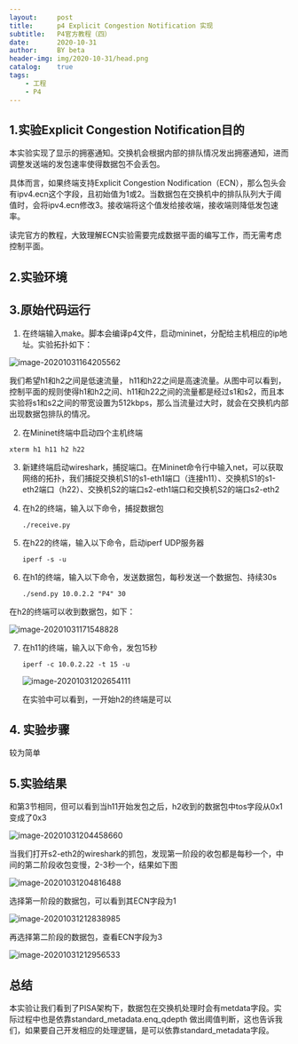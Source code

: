 ```yaml
---
layout:     post
title:      p4 Explicit Congestion Notification 实现
subtitle:   P4官方教程（四）
date:       2020-10-31
author:     BY beta
header-img: img/2020-10-31/head.png
catalog:    true
tags:
    - 工程
    - P4
---
```


## 1.实验Explicit Congestion Notification目的

本实验实现了显示的拥塞通知。交换机会根据内部的排队情况发出拥塞通知，进而调整发送端的发包速率使得数据包不会丢包。

具体而言，如果终端支持Explicit Congestion Nodification（ECN），那么包头会有ipv4.ecn这个字段，且初始值为1或2。当数据包在交换机中的排队队列大于阈值时，会将ipv4.ecn修改3。接收端将这个值发给接收端，接收端则降低发包速率。

读完官方的教程，大致理解ECN实验需要完成数据平面的编写工作，而无需考虑控制平面。

## 2.实验环境

## 3.原始代码运行

1. 在终端输入make。脚本会编译p4文件，启动mininet，分配给主机相应的ip地址。实验拓扑如下：

![image-20201031164205562](https://i.loli.net/2020/10/31/EtfRNPGjBCTz8xk.png)

我们希望h1和h2之间是低速流量， h11和h22之间是高速流量。从图中可以看到，控制平面的规则使得h1和h2之间、h11和h22之间的流量都是经过s1和s2，而且本实验将s1和s2之间的带宽设置为512kbps，那么当流量过大时，就会在交换机内部出现数据包排队的情况。

2. 在Mininet终端中启动四个主机终端

```
xterm h1 h11 h2 h22
```

3. 新建终端启动wireshark，捕捉端口。在Mininet命令行中输入net，可以获取网络的拓扑，我们捕捉交换机S1的s1-eth1端口（连接h11）、交换机S1的s1-eth2端口（h22）、交换机S2的端口s2-eth1端口和交换机S2的端口s2-eth2

4. 在h2的终端，输入以下命令，捕捉数据包

   ```
   ./receive.py
   ```

   

5. 在h22的终端，输入以下命令，启动iperf UDP服务器

   ```
   iperf -s -u
   ```

   

6. 在h1的终端，输入以下命令，发送数据包，每秒发送一个数据包、持续30s

   ```
   ./send.py 10.0.2.2 "P4" 30
   ```

在h2的终端可以收到数据包，如下：

![image-20201031171548828](https://i.loli.net/2020/10/31/GOZp4sVuFoBXDif.png)

7. 在h11的终端，输入以下命令，发包15秒

   ```
   iperf -c 10.0.2.22 -t 15 -u
   ```

   ![image-20201031202654111](https://i.loli.net/2020/10/31/hr7ztbVS6eMTcaB.png)

   在实验中可以看到，一开始h2的终端是可以

## 4. 实验步骤

较为简单

## 5.实验结果

和第3节相同，但可以看到当h11开始发包之后，h2收到的数据包中tos字段从0x1变成了0x3

![image-20201031204458660](https://i.loli.net/2020/10/31/a2dIQf9TFiK6Dhg.png)

当我们打开s2-eth2的wireshark的抓包，发现第一阶段的收包都是每秒一个，中间的第二阶段收包变慢，2-3秒一个，结果如下图

![image-20201031204816488](https://i.loli.net/2020/10/31/lfmJVKwpEt9RkUx.png)

选择第一阶段的数据包，可以看到其ECN字段为1

![image-20201031212838985](https://i.loli.net/2020/10/31/LbBx2f3qUHQTZC5.png)

再选择第二阶段的数据包，查看ECN字段为3

![image-20201031212956533](C:/Users/Administrator/AppData/Roaming/Typora/typora-user-images/image-20201031212956533.png)

## 总结

本实验让我们看到了PISA架构下，数据包在交换机处理时会有metdata字段。实际过程中也是依靠standard_metadata.enq_qdepth 做出阈值判断，这也告诉我们，如果要自己开发相应的处理逻辑，是可以依靠standard_metadata字段。